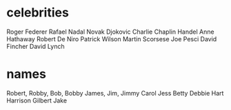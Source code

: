 # celebrities

Roger Federer
Rafael Nadal
Novak Djokovic
Charlie Chaplin
Handel
Anne Hathaway
Robert De Niro
Patrick Wilson
Martin Scorsese
Joe Pesci
David Fincher
David Lynch

# names

Robert, Robby, Bob, Bobby
James, Jim, Jimmy
Carol
Jess
Betty
Debbie Hart
Harrison
Gilbert
Jake